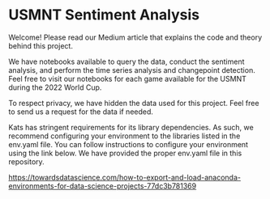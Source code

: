 # USMNT Sentiment Analysis

Welcome! Please read our Medium article that explains the code and theory behind this project. 

We have notebooks available to query the data, conduct the sentiment analysis, and perform the time series analysis and changepoint detection. Feel free to visit our notebooks for each game available for the USMNT during the 2022 World Cup.

To respect privacy, we have hidden the data used for this project. Feel free to send us a request for the data if needed.

Kats has stringent requirements for its library dependencies. As such, we recommend configuring your environment to the libraries listed in the env.yaml file. You can follow instructions to configure your environment using the link below. We have provided the proper env.yaml file in this repository.

https://towardsdatascience.com/how-to-export-and-load-anaconda-environments-for-data-science-projects-77dc3b781369
